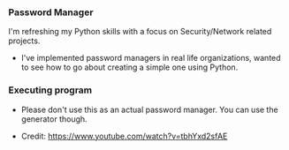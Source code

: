 ### Password Manager

I'm refreshing my Python skills with a focus on Security/Network related projects.

* I've implemented password managers in real life organizations, wanted to see how to go about creating a simple one using Python.

### Executing program

* Please don't use this as an actual password manager. You can use the generator though.

* Credit: https://www.youtube.com/watch?v=tbhYxd2sfAE